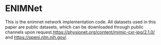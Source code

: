 # ENIMNet
This is the enimnet network implementation code.
All datasets used in this paper are public datasets, which can be downloaded through public channels upon request.https://physionet.org/content/mimic-cxr-jpg/2.1.0/ and https://openi.nlm.nih.gov/.

